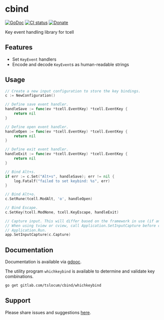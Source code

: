 # cbind
[![GoDoc](https://gitlab.com/tslocum/godoc-static/-/raw/master/badge.svg)](https://docs.rocketnine.space/gitlab.com/tslocum/cbind)
[![CI status](https://gitlab.com/tslocum/cbind/badges/master/pipeline.svg)](https://gitlab.com/tslocum/cbind/commits/master)
[![Donate](https://img.shields.io/liberapay/receives/rocketnine.space.svg?logo=liberapay)](https://liberapay.com/rocketnine.space)

Key event handling library for tcell

## Features

- Set `KeyEvent` handlers
- Encode and decode `KeyEvent`s as human-readable strings

## Usage

```go
// Create a new input configuration to store the key bindings.
c := NewConfiguration()

// Define save event handler.
handleSave := func(ev *tcell.EventKey) *tcell.EventKey {
    return nil
}

// Define open event handler.
handleOpen := func(ev *tcell.EventKey) *tcell.EventKey {
    return nil
}

// Define exit event handler.
handleExit := func(ev *tcell.EventKey) *tcell.EventKey {
    return nil
}

// Bind Alt+s.
if err := c.Set("Alt+s", handleSave); err != nil {
    log.Fatalf("failed to set keybind: %s", err)
}

// Bind Alt+o.
c.SetRune(tcell.ModAlt, 'o', handleOpen)

// Bind Escape.
c.SetKey(tcell.ModNone, tcell.KeyEscape, handleExit)

// Capture input. This will differ based on the framework in use (if any).
// When using tview or cview, call Application.SetInputCapture before calling
// Application.Run.
app.SetInputCapture(c.Capture)
```

## Documentation

Documentation is available via [gdooc](https://docs.rocketnine.space/gitlab.com/tslocum/cbind).

The utility program `whichkeybind` is available to determine and validate key combinations.

```bash
go get gitlab.com/tslocum/cbind/whichkeybind
```

## Support

Please share issues and suggestions [here](https://gitlab.com/tslocum/cbind/issues).
